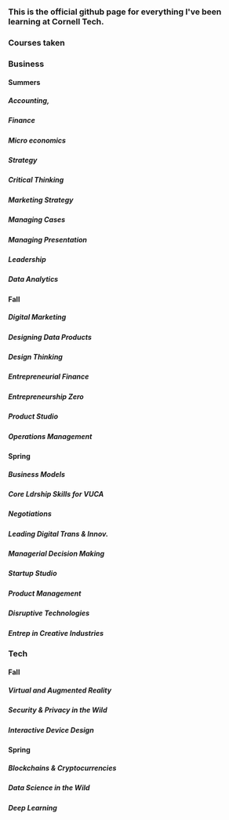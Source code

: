 ### This is the official github page for everything I've been learning at Cornell Tech.

### Courses taken 
### Business
#### Summers
##### Accounting, 
##### Finance
##### Micro economics
##### Strategy
##### Critical Thinking
##### Marketing Strategy
##### Managing Cases
##### Managing Presentation
##### Leadership
##### Data Analytics

#### Fall
##### Digital Marketing
##### Designing Data Products
##### Design Thinking
##### Entrepreneurial Finance
##### Entrepreneurship Zero
##### Product Studio
##### Operations Management

#### Spring
##### Business Models
##### Core Ldrship Skills for VUCA
##### Negotiations
##### Leading Digital Trans & Innov.
##### Managerial Decision Making
##### Startup Studio
##### Product Management
##### Disruptive Technologies
##### Entrep in Creative Industries

### Tech
#### Fall
##### Virtual and Augmented Reality
##### Security & Privacy in the Wild
##### Interactive Device Design

#### Spring
##### Blockchains & Cryptocurrencies
##### Data Science in the Wild
##### Deep Learning

